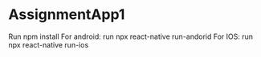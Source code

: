 # AssignmentApp1

Run npm install
For android:
run npx react-native run-andorid
For IOS:
run npx react-native run-ios
